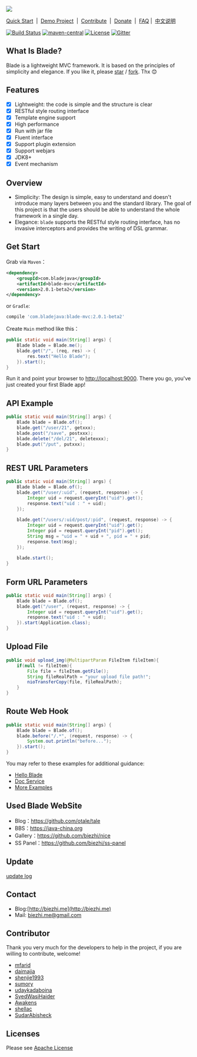 
[![](https://dn-biezhi.qbox.me/LOGO_BIG.png)](http://bladejava.com)

[Quick Start](https://bladejava.com/docs)&nbsp; | &nbsp;[Demo Project](https://github.com/blade-samples)&nbsp; | &nbsp;[Contribute](https://bladejava.com/docs/appendix/contribute)&nbsp; | &nbsp;[Donate](donate.md)&nbsp; | &nbsp;[FAQ](https://bladejava.com/docs/faqs) | &nbsp;[中文说明](https://github.com/biezhi/blade/blob/master/README_CN.md)

[![Build Status](https://img.shields.io/travis/biezhi/blade.svg?style=flat-square)](https://travis-ci.org/biezhi/blade)
[![maven-central](https://img.shields.io/maven-central/v/com.bladejava/blade-mvc.svg?style=flat-square)](http://search.maven.org/#search%7Cga%7C1%7Cblade-mvc)
[![License](https://img.shields.io/badge/license-Apache%202-4EB1BA.svg?style=flat-square)](https://www.apache.org/licenses/LICENSE-2.0.html)
[![Gitter](https://badges.gitter.im/biezhi/blade.svg)](https://gitter.im/biezhi/blade?utm_source=badge&utm_medium=badge&utm_campaign=pr-badge)


## What Is Blade?

Blade is a lightweight MVC framework. It is based on the principles of simplicity and elegance. 
If you like it, please [star](https://github.com/biezhi/blade/stargazers) / [fork](https://github.com/biezhi/blade). Thx :blush:

## Features

* [x] Lightweight: the code is simple and the structure is clear
* [x] RESTful style routing interface
* [x] Template engine support
* [x] High performance
* [x] Run with jar file
* [x] Fluent interface
* [x] Support plugin extension
* [x] Support webjars
* [x] JDK8+
* [x] Event mechanism

## Overview

* Simplicity: The design is simple, easy to understand and doesn't introduce many layers between you and the standard library. The goal of this project is that the users should be able to understand the whole framework in a single day.
* Elegance: `blade` supports the RESTful style routing interface, has no invasive interceptors and provides the writing of DSL grammar.

## Get Start

Grab via `Maven`：

```xml
<dependency>
	<groupId>com.bladejava</groupId>
	<artifactId>blade-mvc</artifactId>
	<version>2.0.1-beta2</version>
</dependency>
```

or `Gradle`:

```sh
compile 'com.bladejava:blade-mvc:2.0.1-beta2'
```

Create `Main` method like this：

```java
public static void main(String[] args) {
    Blade blade = Blade.me();
    blade.get("/", (req, res) -> {
        res.text("Hello Blade");
    }).start();
}
```

Run it and point your browser to [http://localhost:9000](http://localhost:9000). There you go, you've just created your first Blade app!

## API Example

```java
public static void main(String[] args) {
    Blade blade = Blade.of();
    blade.get("/user/21", getxxx);
    blade.post("/save", postxxx);
    blade.delete("/del/21", deletexxx);
    blade.put("/put", putxxx);
}
```

## REST URL Parameters

```java
public static void main(String[] args) {
    Blade blade = Blade.of();
    blade.get("/user/:uid", (request, response) -> {
		Integer uid = request.queryInt("uid").get();
		response.text("uid : " + uid);
	});
	
    blade.get("/users/:uid/post/:pid", (request, response) -> {
		Integer uid = request.queryInt("uid").get();
		Integer pid = request.queryInt("pid").get();
		String msg = "uid = " + uid + ", pid = " + pid;
		response.text(msg);
	});
	
    blade.start();
}
```

## Form URL Parameters

```java
public static void main(String[] args) {
    Blade blade = Blade.of();
    blade.get("/user", (request, response) -> {
		Integer uid = request.queryInt("uid").get();
		response.text("uid : " + uid);
	}).start(Application.class);
}
```

## Upload File

```java
public void upload_img(@MultipartParam FileItem fileItem){
    if(null != fileItem){
        File file = fileItem.getFile();
        String fileRealPath = "your upload file path!";
        nioTransferCopy(file, fileRealPath);
    }
}
```

## Route Web Hook

```java
public static void main(String[] args) {
    Blade blade = Blade.of();
    blade.before("/.*", (request, response) -> {
        System.out.println("before...");
    }).start();
}
```

You may refer to these examples for additional guidance:

+ [Hello Blade](https://github.com/bladejava/blade-demos/tree/master/helloworld)
+ [Doc Service](https://github.com/biezhi/grice)
+ [More Examples](https://github.com/bladejava)

## Used Blade WebSite

+ Blog：https://github.com/otale/tale
+ BBS：https://java-china.org
+ Gallery：https://github.com/biezhi/nice
+ SS Panel：https://github.com/biezhi/ss-panel
	
## Update

[update log](https://github.com/biezhi/blade/blob/master/UPDATE_LOG.md)

## Contact

- Blog:[http://biezhi.me](http://biezhi.me)
- Mail: biezhi.me@gmail.com

## Contributor

Thank you very much for the developers to help in the project, if you are willing to contribute, welcome!

- [mfarid](https://github.com/mfarid)
- [daimajia](https://github.com/daimajia)
- [shenjie1993](https://github.com/shenjie1993)
- [sumory](https://github.com/sumory)
- [udaykadaboina](https://github.com/udaykadaboina)
- [SyedWasiHaider](https://github.com/SyedWasiHaider)
- [Awakens](https://github.com/Awakens)
- [shellac](https://github.com/shellac)
- [SudarAbisheck](https://github.com/SudarAbisheck)

## Licenses

Please see [Apache License](LICENSE)
